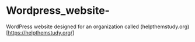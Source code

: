 # Wordpress_website-
WordPress website designed for an organization called (helpthemstudy.org) [https://helpthemstudy.org/]
